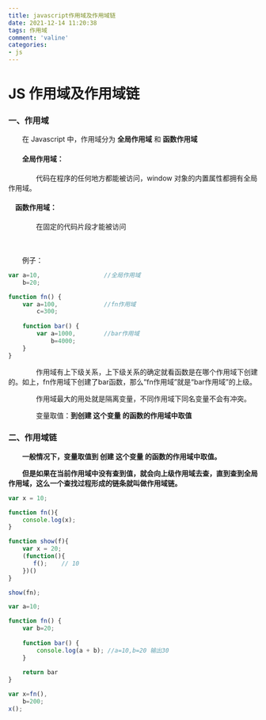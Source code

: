 ```yaml
---
title: javascript作用域及作用域链
date: 2021-12-14 11:20:38
tags: 作用域
comment: 'valine'
categories: 
- js
---
```

# JS 作用域及作用域链

### 一、作用域

　　在 Javascript 中，作用域分为 **全局作用域** 和 **函数作用域**

#### 　　全局作用域：

　　　　代码在程序的任何地方都能被访问，window 对象的内置属性都拥有全局作用域。

####  　函数作用域：

　　　　在固定的代码片段才能被访问

　　

　　例子：

```js
var a=10,                  //全局作用域
    b=20;

function fn() {
    var a=100,             //fn作用域
        c=300;
    
    function bar() {
		var a=1000,        //bar作用域
            b=4000;
    }
}
```

　　　　作用域有上下级关系，上下级关系的确定就看函数是在哪个作用域下创建的。如上，fn作用域下创建了bar函数，那么“fn作用域”就是“bar作用域”的上级。

　　　　作用域最大的用处就是隔离变量，不同作用域下同名变量不会有冲突。

　　　　变量取值：**到创建 这个变量 的函数的作用域中取值**

 

### **二、作用域链**

　　**一般情况下，变量取值到 创建 这个变量 的函数的作用域中取值。**

　　**但是如果在当前作用域中没有查到值，就会向上级作用域去查，直到查到全局作用域，这么一个查找过程形成的链条就叫做作用域链。**

```js
var x = 10;

function fn(){
    console.log(x);
}

function show(f){
    var x = 20;
    (function(){
       f();    // 10
    })()  
}

show(fn);
```



```js
var a=10;

function fn() {
	var b=20;
    
    function bar() {
		console.log(a + b); //a=10,b=20 输出30
    }
    
    return bar
}

var x=fn(),
    b=200;
x();
```
